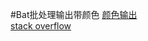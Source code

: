 #Bat批处理输出带颜色
[颜色输出](颜色输出.bat)  
[stack overflow](https://stackoverflow.com/questions/2048509/how-to-echo-with-different-colors-in-the-windows-command-line/38617204#38617204)

